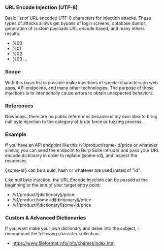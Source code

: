 ### URL Encode Injection (UTF-8)

Basic list of URL encoded UTF-8 characters for injection attacks. These types of attacks allows get bypass of login screens, database dumps, generation of custom payloads URL encode based, and many others results.

* %00
* %01
* %02
* %03
...

### Scope

With this basic list is possible make injections of special characters on web apps, API endpoints, and many other technologies. The purpose of these injections is to intentionally cause errors to obtain unexpected behaviors.

### References

Nowadays, there are no public references because is my own idea to bring null byte injection to the category of brute force or fuzzing process.

### Example

If you have an API endpoint like this /v1/product/some-id/price or whatever similar, you can send the endpoint to Burp Suite Intruder and pass your URL encode dictionary in order to replace §some-id§, and inspect the responses.

§some-id§ can be a uuid, hash or whatever are used insted of "id".

Like null byte injection, the URL Encode Injection can be passed at the beginning or the end of your target entry point: 

* /v1/product/§dictionary§/price
* /v1/product/some-id§dictionary§/price
* /v1/product/§dictionary§some-id/price

### Custom & Advanced Dictionaries

If you want make your own dictionary and delve into the subject, i recommend the following character collection:

* https://www.fileformat.info/info/charset/index.htm
